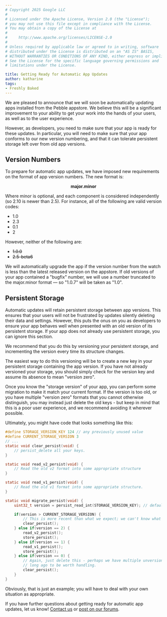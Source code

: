 ```yaml
---
# Copyright 2025 Google LLC
#
# Licensed under the Apache License, Version 2.0 (the "License");
# you may not use this file except in compliance with the License.
# You may obtain a copy of the License at
#
#     http://www.apache.org/licenses/LICENSE-2.0
#
# Unless required by applicable law or agreed to in writing, software
# distributed under the License is distributed on an "AS IS" BASIS,
# WITHOUT WARRANTIES OR CONDITIONS OF ANY KIND, either express or implied.
# See the License for the specific language governing permissions and
# limitations under the License.

title: Getting Ready for Automatic App Updates
author: katharine
tags:
- Freshly Baked
---
```


We are pleased to announce that we will soon be automatically updating apps installed from the Pebble
appstore. We believe this will be a significant improvement to your ability to get your work into
the hands of your users, as well as to the user experience.

However, as developers, you need to make sure that your app is ready for these updates. In
particular, you will need to make sure that your app conforms to our new version numbering, and
that it can tolerate persistent storage left over from old app versions.




Version Numbers
---------------

To prepare for automatic app updates, we have imposed new requirements on the format of app
version numbers. The new format is:

<center>
<p><strong>major.minor</strong></p>
</center>

Where minor is optional, and each component is considered independently (so 2.10 is newer than 2.5).
For instance, all of the following are valid version codes:

* 1.0
* 2.3
* 0.1
* 2

However, neither of the following are:

* ~~1.0.0~~
* ~~2.5-beta6~~

We will automatically upgrade the app if the version number from the watch is less than the latest
released version on the appstore. If old versions of your app contained a "bugfix" number, we will
use a number truncated to the major.minor format — so "1.0.7" will be taken as "1.0".

Persistent Storage
------------------

Automatic updates will retain persistent storage between app versions. This ensures that your users
will not be frustrated by updates silently deleting their data and settings. However, this puts the
onus on you as developers to ensure your app behaves well when presented with an old version of
its persistent storage. If your app does not already use persistent storage, you can ignore this
section.

We recommend that you do this by versioning your persistent storage, and incrementing the version
every time its structure changes.

The easiest way to do this versioning will be to create a new key in your persistent storage
containing the app version. If you have not already versioned your storage, you should simply check
for the version key and assume its absence to mean "version zero".

Once you know the "storage version" of your app, you can perform some migration to make it match
your current format. If the version is too old, or you have multiple "version zero" formats that you
cannot otherwise distinguish, you may instead just delete the old keys - but keep in mind that this
is a poor user experience, and we recommend avoiding it wherever possible.

Ultimately, you might have code that looks something like this:

```c
#define STORAGE_VERSION_KEY 124 // any previously unused value
#define CURRENT_STORAGE_VERSION 3
// ...
static void clear_persist(void) {
	// persist_delete all your keys.
}

static void read_v2_persist(void) {
	// Read the old v2 format into some appropriate structure
}

static void read_v1_persist(void) {
	// Read the old v1 format into some appropriate structure.
}

static void migrate_persist(void) {
	uint32_t version = persist_read_int(STORAGE_VERSION_KEY); // defaults to 0 if key is missing.

	if(version > CURRENT_STORAGE_VERSION) {
		// This is more recent than what we expect; we can't know what happened, so delete it
		clear_persist();
	} else if(version == 2) {
		read_v2_persist();
		store_persist();
	} else if(version == 1) {
		read_v1_persist();
		store_persist();
	} else if(version == 0) {
		// Again, just delete this - perhaps we have multiple unversioned types, or 0 is just too
		// long ago to be worth handling.
		clear_persist();
	}
}
```

Obviously, that is just an example; you will have to deal with your own situation as appropriate.

If you have further questions about getting ready for automatic app updates, let us know! [Contact us](/contact) or 
[post on our forums](https://forums.rebble.io/categories/developer-discussion).
